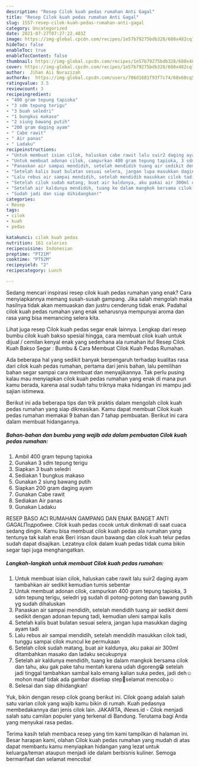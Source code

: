 ```yaml
---
description: "Resep Cilok kuah pedas rumahan Anti Gagal"
title: "Resep Cilok kuah pedas rumahan Anti Gagal"
slug: 1557-resep-cilok-kuah-pedas-rumahan-anti-gagal
category: Uncategorized
date: 2021-07-27T07:27:22.403Z
image: https://img-global.cpcdn.com/recipes/1e57b79275bdb328/680x482cq70/cilok-kuah-pedas-rumahan-foto-resep-utama.jpg
hideToc: false
enableToc: true
enableTocContent: false
thumbnail: https://img-global.cpcdn.com/recipes/1e57b79275bdb328/680x482cq70/cilok-kuah-pedas-rumahan-foto-resep-utama.jpg
cover: https://img-global.cpcdn.com/recipes/1e57b79275bdb328/680x482cq70/cilok-kuah-pedas-rumahan-foto-resep-utama.jpg
author:  Jihan Aii Nurazizah
authorAv:  https://img-global.cpcdn.com/users/786d1681f93f7c74/60x60cq50/avatar.jpg
ratingvalue: 3.5
reviewcount: 3
recipeingredient:
- "400 gram tepung tapioka"
- "3 sdm tepung terigu"
- "3 buah seledri"
- "1 bungkus makaso"
- "2 siung bawang putih"
- "200 gram daging ayam"
- " Cabe rawit"
- " Air panas"
- " Ladaku"
recipeinstructions:
- "Untuk membuat isian cilok, haluskan cabe rawit lalu suir2 daging ayam tambahkan air sedikit kemudian tumis sebentar"
- "Untuk membuat adonan cilok, campurkan 400 gram tepung tapioka, 3 sdm tepung terigu, seledri yg sudah di potong-potong dan bawang putih yg sudah dihaluskan"
- "Panaskan air sampai mendidih, setelah mendidih tuang air sedikit demi sedikit dengan adonan tepung tadi, kemudian uleni sampai kalis"
- "Setelah kalis buat bulatan sesuai selera, jangan lupa masukkan daging ayam tadi"
- "Lalu rebus air sampai mendidih, setelah mendidih masukkan cilok tadi, tunggu sampai cilok muncul ke permukaan"
- "Setelah cilok sudah matang, buat air kaldunya, aku pakai air 300ml ditambahkan masako dan ladaku secukupnya"
- "Setelah air kaldunya mendidih, tuang ke dalam mangkok bersama cilok dan tahu, aku gak pake tahu mentah karena udah digoreng😁 setelah jadi tinggal tambahkan sambal kalo emang kalian suka pedes, jadi deh☺️ mohon maaf tidak ada gambar disetiap step🙏selamat mencoba☺️"
- "Sudah jadi dan siap dihidangkan!"
categories:
- Resep
tags:
- cilok
- kuah
- pedas

katakunci: cilok kuah pedas 
nutrition: 161 calories
recipecuisine: Indonesian
preptime: "PT21M"
cooktime: "PT52M"
recipeyield: "2"
recipecategory: Lunch

---
```



Sedang mencari inspirasi resep cilok kuah pedas rumahan yang enak? Cara menyiapkannya memang susah-susah gampang. Jika salah mengolah maka hasilnya tidak akan memuaskan dan justru cenderung tidak enak. Padahal cilok kuah pedas rumahan yang enak seharusnya mempunyai aroma dan rasa yang bisa memancing selera kita.


Lihat juga resep Cilok kuah pedas segar enak lainnya. Lengkap dari resep bumbu cilok kuah bakso spesial hingga, cara membuat cilok kuah untuk dijual / cemilan kenyal enak yang sederhana ala rumahan itu! Resep Cilok Kuah Bakso Segar : Bumbu &amp; Cara Membuat Cilok Kuah Pedas Rumahan.

Ada beberapa hal yang sedikit banyak berpengaruh terhadap kualitas rasa dari cilok kuah pedas rumahan, pertama dari jenis bahan, lalu pemilihan bahan segar sampai cara membuat dan menyajikannya. Tak perlu pusing kalau mau menyiapkan cilok kuah pedas rumahan yang enak di mana pun kamu berada, karena asal sudah tahu triknya maka hidangan ini mampu jadi sajian istimewa.


Berikut ini ada beberapa tips dan trik praktis dalam mengolah cilok kuah pedas rumahan yang siap dikreasikan. Kamu dapat membuat Cilok kuah pedas rumahan memakai 9 bahan dan 7 tahap pembuatan. Berikut ini cara dalam membuat hidangannya.

<!--inarticleads1-->

##### Bahan-bahan dan bumbu yang wajib ada dalam pembuatan Cilok kuah pedas rumahan:

1. Ambil 400 gram tepung tapioka
1. Gunakan 3 sdm tepung terigu
1. Siapkan 3 buah seledri
1. Sediakan 1 bungkus makaso
1. Gunakan 2 siung bawang putih
1. Siapkan 200 gram daging ayam
1. Gunakan  Cabe rawit
1. Sediakan  Air panas
1. Gunakan  Ladaku


RESEP BASO ACI RUMAHAN GAMPANG DAN ENAK BANGET ANTI GAGALПодробнее. Cilok kuah pedas cocok untuk dinikmati di saat cuaca sedang dingin. Kamu bisa membuat cilok kuah pedas ala rumahan yang tentunya tak kalah enak Beri irisan daun bawang dan cilok kuah telur pedas sudah dapat disajikan. Lezatnya cilok dalam kuah pedas tidak cuma bikin segar tapi juga menghangatkan. 

<!--inarticleads2-->

##### Langkah-langkah untuk membuat Cilok kuah pedas rumahan:

1. Untuk membuat isian cilok, haluskan cabe rawit lalu suir2 daging ayam tambahkan air sedikit kemudian tumis sebentar
1. Untuk membuat adonan cilok, campurkan 400 gram tepung tapioka, 3 sdm tepung terigu, seledri yg sudah di potong-potong dan bawang putih yg sudah dihaluskan
1. Panaskan air sampai mendidih, setelah mendidih tuang air sedikit demi sedikit dengan adonan tepung tadi, kemudian uleni sampai kalis
1. Setelah kalis buat bulatan sesuai selera, jangan lupa masukkan daging ayam tadi
1. Lalu rebus air sampai mendidih, setelah mendidih masukkan cilok tadi, tunggu sampai cilok muncul ke permukaan
1. Setelah cilok sudah matang, buat air kaldunya, aku pakai air 300ml ditambahkan masako dan ladaku secukupnya
1. Setelah air kaldunya mendidih, tuang ke dalam mangkok bersama cilok dan tahu, aku gak pake tahu mentah karena udah digoreng😁 setelah jadi tinggal tambahkan sambal kalo emang kalian suka pedes, jadi deh☺️ mohon maaf tidak ada gambar disetiap step🙏selamat mencoba☺️
1. Selesai dan siap dihidangkan!

Yuk, bikin dengan resep cilok goang berikut ini. Cilok goang adalah salah satu varian cilok yang wajib kamu bikin di rumah. Kuah pedasnya membedakannya dari jenis cilok lain. JAKARTA, iNews.id - Cilok menjadi salah satu camilan populer yang terkenal di Bandung. Terutama bagi Anda yang menyukai rasa pedas. 

Terima kasih telah membaca resep yang tim kami tampilkan di halaman ini. Besar harapan kami, olahan Cilok kuah pedas rumahan yang mudah di atas dapat membantu kamu menyiapkan hidangan yang lezat untuk keluarga/teman ataupun menjadi ide dalam berbisnis kuliner. Semoga bermanfaat dan selamat mencoba!
